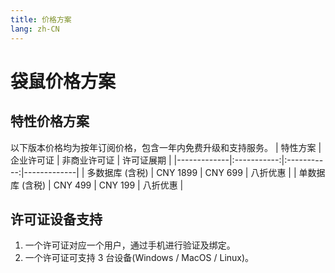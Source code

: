 ```yaml
---
title: 价格方案
lang: zh-CN
---
```


# 袋鼠价格方案

## 特性价格方案
以下版本价格均为按年订阅价格，包含一年内免费升级和支持服务。
| 特性方案     | 企业许可证   | 非商业许可证 | 许可证展期  | 
|-------------|:-----------:|:-----------:|-------------|
| 多数据库  (含税) | CNY 1899    | CNY 699    | 八折优惠    |
| 单数据库  (含税) | CNY 499     | CNY 199     | 八折优惠    |

## 许可证设备支持
1. 一个许可证对应一个用户，通过手机进行验证及绑定。
2. 一个许可证可支持 3 台设备(Windows / MacOS / Linux)。